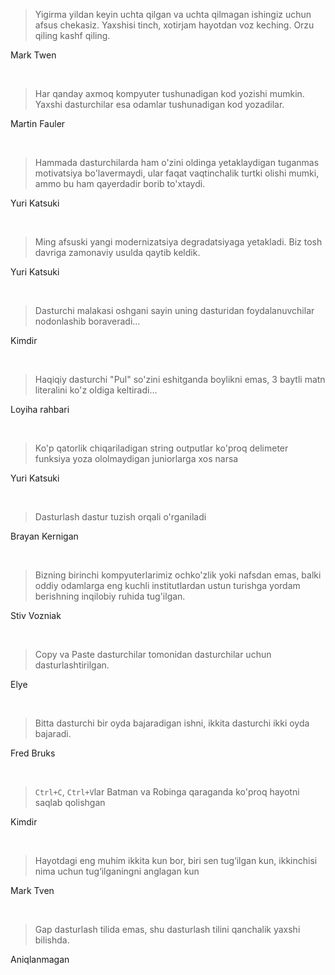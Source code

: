 > Yigirma yildan keyin uchta qilgan va uchta qilmagan ishingiz uchun afsus chekasiz. Yaxshisi tinch, xotirjam hayotdan voz keching. Orzu qiling kashf qiling.

Mark Twen

<br />

> Har qanday axmoq kompyuter tushunadigan kod yozishi mumkin. Yaxshi dasturchilar esa odamlar tushunadigan kod yozadilar.

Martin Fauler

<br />

> Hammada dasturchilarda ham o'zini oldinga yetaklaydigan tuganmas motivatsiya bo'lavermaydi, ular faqat vaqtinchalik turtki olishi mumki, ammo bu ham qayerdadir borib to'xtaydi.

Yuri Katsuki

<br />

> Ming afsuski yangi modernizatsiya degradatsiyaga yetakladi. Biz tosh davriga zamonaviy usulda qaytib keldik.

Yuri Katsuki

<br />

> Dasturchi malakasi oshgani sayin uning dasturidan foydalanuvchilar nodonlashib boraveradi...

Kimdir

<br />

> Haqiqiy dasturchi "Pul" so'zini eshitganda boylikni emas, 3 baytli matn literalini ko'z oldiga keltiradi...

Loyiha rahbari

<br />

> Ko'p qatorlik chiqariladigan string outputlar ko'proq delimeter funksiya yoza ololmaydigan juniorlarga xos narsa

Yuri Katsuki

<br />

> Dasturlash dastur tuzish orqali o'rganiladi

Brayan Kernigan

<br />

> Bizning birinchi kompyuterlarimiz ochko'zlik yoki nafsdan emas, balki oddiy odamlarga eng kuchli institutlardan ustun turishga yordam berishning inqilobiy ruhida tug'ilgan.

Stiv Vozniak

<br />

> Copy va Paste dasturchilar tomonidan dasturchilar uchun dasturlashtirilgan.

Elye

<br />

> Bitta dasturchi bir oyda bajaradigan ishni, ikkita dasturchi ikki oyda bajaradi.

Fred Bruks

<br />

> `Ctrl+C`, `Ctrl+V`lar Batman va Robinga qaraganda ko'proq hayotni saqlab qolishgan

Kimdir

<br />

> Hayotdagi eng muhim ikkita kun bor, biri sen tug‘ilgan kun, ikkinchisi nima uchun tug‘ilganingni anglagan kun

Mark Tven

<br />

> Gap dasturlash tilida emas, shu dasturlash tilini qanchalik yaxshi bilishda.

Aniqlanmagan

<br />
